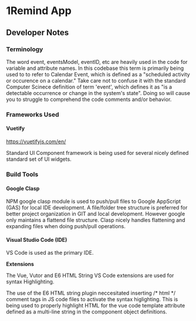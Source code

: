 # 1Remind App

## Developer Notes

### Terminology

The word event, eventsModel, eventID, etc are heavily used in the code for variable and attribute names.
In this codebase this term is primarily being used to to refer to Calendar Event, which is defined as a 
"scheduled activity or occurence on a calendar." Take care not to confuse it with the standard Computer 
Scinece definition of term 'event', which defines it as "is a detectable occurrence or change in the 
system's state". Doing so will cause you to struggle to comprehend the code comments and/or behavior.

### Frameworks Used

#### Vuetify
https://vuetifyjs.com/en/

Standard UI Component framework is being used for several nicely defined standard set of UI widgets.

### Build Tools

#### Google Clasp
NPM google clasp module is used to push/pull files to Google AppScript (GAS) for local IDE development. 
A file/folder tree structure is preferred for better project organization in GIT and local development. 
However google only maintains a flattend file structure. Clasp nicely handles flattening and expanding 
files when doing push/pull operations.

#### Visual Studio Code (IDE)
VS Code is used as the primary IDE. 

**Extensions**

The Vue, Vutor and E6 HTML String VS Code extensions are used for syntax Highlighting.

The use of the E6 HTML string plugin neccesitated  inserting /* html */ comment tags in JS code files to activate the syntax 
higlighting. This is being used to properly highlight HTML for the vue code template attribute defined as a multi-line string
in the compponent object definitions.